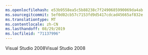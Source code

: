 ```yaml
---
ms.openlocfilehash: e53b9558ea5c5b88238c7f2490685990069da4ab
ms.sourcegitcommit: 5ef0d02cb57c7153fd9d5417cdcad45665af832e
ms.translationtype: MT
ms.contentlocale: zh-CN
ms.lasthandoff: 08/29/2019
ms.locfileid: "71137996"
---
```

<span data-ttu-id="8d6db-101">Visual Studio 2008</span><span class="sxs-lookup"><span data-stu-id="8d6db-101">Visual Studio 2008</span></span>